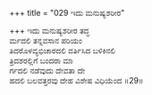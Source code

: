 +++
title = "029 ಇದು ಮನುಷ್ಯಶರೀರ"

+++
ಇದು ಮನುಷ್ಯಶರೀರ ತದ್ಧ  
ರ್ಮದಲಿ ತನ್ನವಸಾನ ಪರಿಯಂ  
ತಿದರೊಳವ್ಯಭಿಚಾರದಲಿ ವರ್ತಿಸಿದ ಬಳಿಕಿನಲಿ   
ತ್ರಿದಶರಲ್ಲಿಗೆ ಬಂದರಾ ಮಾ  
ರ್ಗದಲಿ ನಡೆವುದು ದೇವತಾ ದೇ  
ಹದಲಿ ಬಲವತ್ತರವು ದೇಹ ವಿಶೇಷ ವಿಧಿಯೆಂದ      ॥29॥